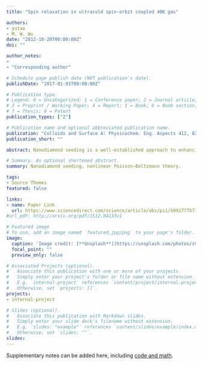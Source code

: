 ```yaml
---
title: "Spin relaxation in ultracold spin-orbit coupled 40K gas"

authors:
- yutao
- M. W. Wu
date: "2012-10-20T00:00:00Z"
doi: ""

author_notes:
- 
- "Corresponding author"

# Schedule page publish date (NOT publication's date).
publishDate: "2017-01-01T00:00:00Z"

# Publication type.
# Legend: 0 = Uncategorized; 1 = Conference paper; 2 = Journal article;
# 3 = Preprint / Working Paper; 4 = Report; 5 = Book; 6 = Book section;
# 7 = Thesis; 8 = Patent
publication_types: ["2"]

# Publication name and optional abbreviated publication name.
publication: "Colloids and Surface A: Physicochem. Eng. Aspects 412, 82 (2012)"
publication_short: ""

abstract: Nanodiamond seeding is a well-established approach to enhancing the nucleation density in chemical vapor deposition (CVD) diamond growth. However, the effects of nanodiamond seeding are highly dependent upon the dispersion properties of nanodiamond particles, the solvent and the interaction between nanoparticles and substrate surfaces. Surface modification and fractionalization were employed to improve the dispersion of nanodiamond particles and separate those particles into a more narrow range of particle size. Mono-dispersed nanodiamonds with a ζ-potential and average particle size of −41.5 mV and ∼25.3 nm, respectively, were then obtained. They can be charged on copper substrate without any contaminations. Two-dimensional self-assemblies of nanodiamond seeding were actualized. The density and homogeneity of nanodiamond particles which act as pre-existing sp3 seeds shorten the incubation time of diamond nucleation to less than 30 min. High quality of 750 nm thick continuous diamond film was deposited on copper substrate in 60 min. Furthermore, we calculated electrostatic interaction energy between nanodiamond particle and copper substrate by using the nonlinear Poisson–Boltzmann theory, and discussed interaction energy of nanodiamond-Cu substrate and nanodiamond–nanodiamond in the seeding process. 

# Summary. An optional shortened abstract.
summary: Nanodiamond seeding, nonlinear Poisson–Boltzmann theory.

tags:
- Source Themes
featured: false

links:
- name: Paper Link
  url: https://www.sciencedirect.com/science/article/abs/pii/S0927775712005079
#url_pdf: http://arxiv.org/pdf/1512.04133v1

# Featured image
# To use, add an image named `featured.jpg/png` to your page's folder. 
image:
  caption: 'Image credit: [**Unsplash**](https://unsplash.com/photos/s9CC2SKySJM)'
  focal_point: ""
  preview_only: false

# Associated Projects (optional).
#   Associate this publication with one or more of your projects.
#   Simply enter your project's folder or file name without extension.
#   E.g. `internal-project` references `content/project/internal-project/index.md`.
#   Otherwise, set `projects: []`.
projects:
- internal-project

# Slides (optional).
#   Associate this publication with Markdown slides.
#   Simply enter your slide deck's filename without extension.
#   E.g. `slides: "example"` references `content/slides/example/index.md`.
#   Otherwise, set `slides: ""`.
slides:
---
```


Supplementary notes can be added here, including [code and math](https://sourcethemes.com/academic/docs/writing-markdown-latex/).
